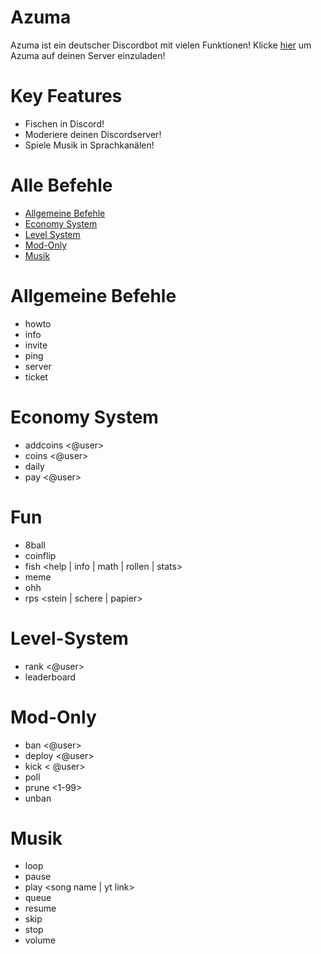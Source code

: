 # Azuma
Azuma ist ein deutscher Discordbot mit vielen Funktionen! Klicke [hier](https://discord.com/oauth2/authorize?client_id=772508572647030796&permissions=3156038&scope=bot) um Azuma auf deinen Server einzuladen!

# Key Features
- Fischen in Discord!
- Moderiere deinen Discordserver!
- Spiele Musik in Sprachkanälen!

# Alle Befehle

- [Allgemeine Befehle](#allgemeine-befehle)
- [Economy System](#economy-system)
- [Level System](#level-system)
- [Mod-Only](#mod-only)
- [Musik](#musik)

# Allgemeine Befehle
 - howto
 - info
 - invite
 - ping
 - server
 - ticket
# Economy System
 - addcoins <@user> <amount>
 - coins <@user>
 - daily
 - pay <@user> <amount>
# Fun
 - 8ball <question>
 - coinflip
 - fish <help | info | math | rollen | stats> 
 - meme
 - ohh
 - rps <stein | schere | papier>
# Level-System
 - rank <@user>
 - leaderboard
# Mod-Only
 - ban <@user>
 - deploy <@user> <common> <uncommon> <rare> <garbage>
 - kick < @user>
 - poll
 - prune <1-99>
 - unban <user id>
# Musik
 - loop
 - pause
 - play <song name | yt link>
 - queue
 - resume
 - skip
 - stop
 - volume <number>
